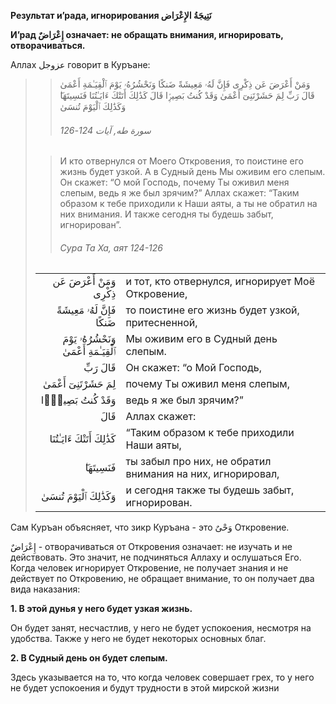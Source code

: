 **Результат и’рада, игнорирования نَتِيجَةُ الإِعْرَاض**

**И’рад إِعْرَاضٌ означает: не обращать внимания, игнорировать, отворачиваться.**

Аллах عزوجل говорит в Куръане:

>> وَمَنْ أَعْرَضَ عَن ذِكْرِى فَإِنَّ لَهُۥ مَعِيشَةً ضَنكًا وَنَحْشُرُهُۥ يَوْمَ ٱلْقِيَـٰمَةِ أَعْمَىٰ قَالَ رَبِّ لِمَ حَشَرْتَنِىٓ أَعْمَىٰ وَقَدْ كُنتُ بَصِيرًۭا قَالَ كَذَٰلِكَ أَتَتْكَ ءَايَـٰتُنَا فَنَسِيتَهَا‌ۖ وَكَذَٰلِكَ ٱلْيَوْمَ تُنسَىٰ
>>
>> ###### سورة طه, آيات 124-126
>
>> И кто отвернулся от Моего Откровения, то поистине его жизнь будет узкой. А в Судный день Мы оживим его слепым. Он скажет: “О мой Господь, почему Ты оживил меня слепым, ведь я же был зрячим?” Аллах скажет: “Таким образом к тебе приходили к Наши аяты, а ты не обратил на них внимания. И также сегодня ты будешь забыт, игнорирован”.
>>
>> ###### Сура Та Ха, аят 124-126
>
> |                 |                   |
> | --------------: | :---------------- |
> | وَمَنْ أَعْرَضَ عَن ذِكْرِى | и тот, кто отвернулся, игнорирует Моё Откровение, |
> | فَإِنَّ لَهُۥ مَعِيشَةً ضَنكًا | то поистине его жизнь будет узкой, притесненной, |
> | وَنَحْشُرُهُۥ يَوْمَ ٱلْقِيَـٰمَةِ أَعْمَىٰ | Мы оживим его в Судный день слепым. |
> | قَالَ رَبِّ | Он скажет: “о Мой Господь, |
> | لِمَ حَشَرْتَنِىٓ أَعْمَىٰ | почему Ты оживил меня слепым, |
> | وَقَدْ كُنتُ بَصِيرًۭا | ведь я же был зрячим?” |
> | قَالَ | Аллах скажет: |
> | كَذَٰلِكَ أَتَتْكَ ءَايَـٰتُنَا | “Таким образом к тебе приходили Наши аяты, |
> | فَنَسِيتَهَا‌ۖ | ты забыл про них, не обратил внимания на них, игнорировал, |
> | وَكَذَٰلِكَ ٱلْيَوْمَ تُنسَىٰ | и сегодня также ты будешь забыт, игнорирован. |

Сам Куръан объясняет, что зикр Куръана - это وَحْىٌ Откровение.

إِعْرَاضٌ - отворачиваться от Откровения означает: не изучать и не
действовать. Это значит, не подчиняться Аллаху и ослушаться Его. Когда
человек игнорирует Откровение, не получает знания и не действует по
Откровению, не обращает внимание, то он получает два вида наказания:

**1. В этой дунья у него будет узкая жизнь.**

Он будет занят, несчастлив, у него не будет успокоения, несмотря на удобства. Также у него не будет
некоторых основных благ.

**2. В Судный день он будет слепым.**

Здесь указывается на то, что когда человек совершает грех, то у него не
будет успокоения и будут трудности в этой мирской жизни